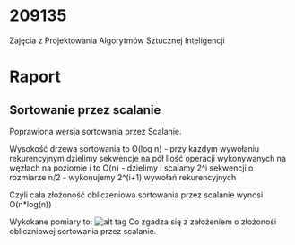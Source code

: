 # 209135
Zajęcia z Projektowania Algorytmów Sztucznej Inteligencji

<h1>Raport</h1>
<h2>Sortowanie przez scalanie</h2>

Poprawiona wersja sortowania przez Scalanie.

Wysokość drzewa sortowania to O(log n)
	- przy kazdym wywołaniu rekurencyjnym dzielimy sekwencje na pół
Ilość operacji wykonywanych na węzłach na poziomie i to O(n)
	- dzielimy i scalamy 2^i sekwencji o rozmiarze n/2
	- wykonujemy 2^(i+1) wywołań rekurencyjnych

Czyli cała złożoność obliczeniowa sortowania przez scalanie wynosi O(n*log(n))

Wykokane pomiary to:
![alt tag](https://github.com/serek8/209135/tree/Lab_6/sprawozdanie/mergesort.png)
Co zgadza się z założeniem o złożonośi obliczniowej sortowania przez scalanie.
<br />
